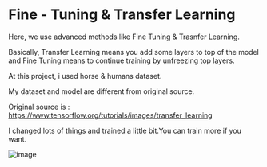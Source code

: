 # Fine - Tuning & Transfer Learning 

Here, we use advanced methods like Fine Tuning & Trasnfer Learning.

Basically, Transfer Learning means you add some layers to top of the model and
Fine Tuning means to continue training by unfreezing top layers.

At this project, i used horse & humans dataset.

My dataset and model are different from original source.

Original source is : https://www.tensorflow.org/tutorials/images/transfer_learning

I changed lots of things and trained a little bit.You can train more if you want. 

![image](https://user-images.githubusercontent.com/38746955/136469148-fbc0e2e5-995f-4b1e-baf0-c186cce72f6e.png)
